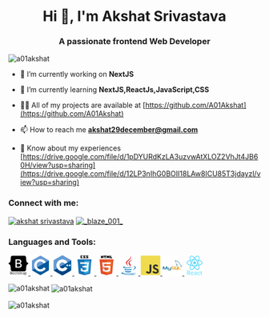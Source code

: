 <h1 align="center">Hi 👋, I'm Akshat Srivastava</h1>
<h3 align="center">A passionate frontend Web Developer</h3>

<p align="left"> <img src="https://komarev.com/ghpvc/?username=a01akshat&label=Profile%20views&color=0e75b6&style=flat" alt="a01akshat" /> </p>

- 🔭 I’m currently working on **NextJS**

- 🌱 I’m currently learning **NextJS,ReactJs,JavaScript,CSS**

- 👨‍💻 All of my projects are available at [https://github.com/A01Akshat](https://github.com/A01Akshat)

- 📫 How to reach me **akshat29december@gmail.com**

- 📄 Know about my experiences [https://drive.google.com/file/d/1pDYURdKzLA3uzvwAtXLOZ2VhJt4JB60H/view?usp=sharing](https://drive.google.com/file/d/12LP3nIhG0BOII18LAw8ICU85T3jdayzl/view?usp=sharing)

<h3 align="left">Connect with me:</h3>
<p align="left">
<a href="https://linkedin.com/in/akshat srivastava" target="blank"><img align="center" src="https://raw.githubusercontent.com/rahuldkjain/github-profile-readme-generator/master/src/images/icons/Social/linked-in-alt.svg" alt="akshat srivastava" height="30" width="40" /></a>
<a href="https://instagram.com/_blaze_001_" target="blank"><img align="center" src="https://raw.githubusercontent.com/rahuldkjain/github-profile-readme-generator/master/src/images/icons/Social/instagram.svg" alt="_blaze_001_" height="30" width="40" /></a>
</p>

<h3 align="left">Languages and Tools:</h3>
<p align="left"> <a href="https://getbootstrap.com" target="_blank" rel="noreferrer"> <img src="https://raw.githubusercontent.com/devicons/devicon/master/icons/bootstrap/bootstrap-plain-wordmark.svg" alt="bootstrap" width="40" height="40"/> </a> <a href="https://www.cprogramming.com/" target="_blank" rel="noreferrer"> <img src="https://raw.githubusercontent.com/devicons/devicon/master/icons/c/c-original.svg" alt="c" width="40" height="40"/> </a> <a href="https://www.w3schools.com/cpp/" target="_blank" rel="noreferrer"> <img src="https://raw.githubusercontent.com/devicons/devicon/master/icons/cplusplus/cplusplus-original.svg" alt="cplusplus" width="40" height="40"/> </a> <a href="https://www.w3schools.com/css/" target="_blank" rel="noreferrer"> <img src="https://raw.githubusercontent.com/devicons/devicon/master/icons/css3/css3-original-wordmark.svg" alt="css3" width="40" height="40"/> </a> <a href="https://www.w3.org/html/" target="_blank" rel="noreferrer"> <img src="https://raw.githubusercontent.com/devicons/devicon/master/icons/html5/html5-original-wordmark.svg" alt="html5" width="40" height="40"/> </a> <a href="https://www.java.com" target="_blank" rel="noreferrer"> <img src="https://raw.githubusercontent.com/devicons/devicon/master/icons/java/java-original.svg" alt="java" width="40" height="40"/> </a> <a href="https://developer.mozilla.org/en-US/docs/Web/JavaScript" target="_blank" rel="noreferrer"> <img src="https://raw.githubusercontent.com/devicons/devicon/master/icons/javascript/javascript-original.svg" alt="javascript" width="40" height="40"/> </a> <a href="https://www.mysql.com/" target="_blank" rel="noreferrer"> <img src="https://raw.githubusercontent.com/devicons/devicon/master/icons/mysql/mysql-original-wordmark.svg" alt="mysql" width="40" height="40"/> </a> <a href="https://reactjs.org/" target="_blank" rel="noreferrer"> <img src="https://raw.githubusercontent.com/devicons/devicon/master/icons/react/react-original-wordmark.svg" alt="react" width="40" height="40"/> </a> </p>

<p><img align="left" src="https://github-readme-stats.vercel.app/api/top-langs?username=a01akshat&show_icons=true&locale=en&layout=compact" alt="a01akshat" /></p>

<p>&nbsp;<img align="center" src="https://github-readme-stats.vercel.app/api?username=a01akshat&show_icons=true&locale=en" alt="a01akshat" /></p>

<p><img align="center" src="https://github-readme-streak-stats.herokuapp.com/?user=a01akshat&" alt="a01akshat" /></p>
